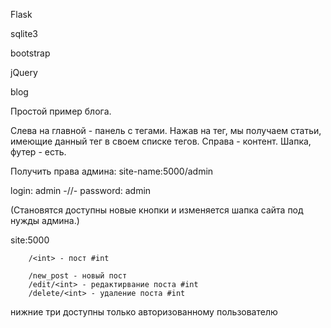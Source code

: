 Flask

sqlite3

bootstrap

jQuery

blog

Простой пример блога.

Слева на главной - панель с тегами. Нажав на тег, мы получаем статьи, имеющие данный тег в своем списке тегов.
Справа - контент. Шапка, футер - есть.

Получить права админа: site-name:5000/admin

login: admin -//- password: admin


(Становятся доступны новые кнопки и изменяется шапка сайта под нужды админа.)

site:5000


        /<int> - пост #int

        /new_post - новый пост
        /edit/<int> - редактирвание поста #int
        /delete/<int> - удаление поста #int

нижние три доступны только авторизованному пользователю

